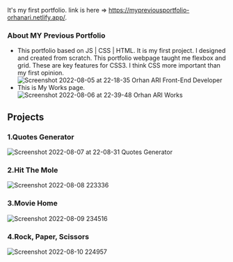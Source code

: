 It's my first portfolio. link is here => https://mypreviousportfolio-orhanari.netlify.app/.
### About MY Previous Portfolio
- This portfolio based on JS | CSS | HTML. It is my first project. I designed and created from scratch. This portfolio webpage taught me flexbox and grid. These are key features for CSS3. I think CSS more important than my first opinion. 
![Screenshot 2022-08-05 at 22-18-35 Orhan ARI Front-End Developer](https://user-images.githubusercontent.com/66368354/183203641-35de5d58-19a4-473e-9e53-fdc7d35ae773.png)
- This is My Works page.
![Screenshot 2022-08-06 at 22-39-48 Orhan ARI Works](https://user-images.githubusercontent.com/66368354/183266943-5054eff3-4d95-4f1a-b205-6e97370e34b6.png)
## Projects
### 1.Quotes Generator
![Screenshot 2022-08-07 at 22-08-31 Quotes Generator](https://user-images.githubusercontent.com/66368354/183311071-cc624a9c-2ad7-4b83-9391-809ebf62f37f.png)
### 2.Hit The Mole
![Screenshot 2022-08-08 223336](https://user-images.githubusercontent.com/66368354/183518753-6865fa6a-b8f8-4a9c-ba5b-8df3cf7f1eb2.jpg)
### 3.Movie Home
![Screenshot 2022-08-09 234516](https://user-images.githubusercontent.com/66368354/183774586-ed75bbec-2e51-426e-bf2d-a5411bd70611.jpg)
### 4.Rock, Paper, Scissors
![Screenshot 2022-08-10 224957](https://user-images.githubusercontent.com/66368354/184026724-6408104d-fe9e-4830-baac-d14b5128fee8.jpg)

